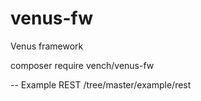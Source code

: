 # venus-fw
Venus framework


composer require vench/venus-fw


--
Example REST /tree/master/example/rest